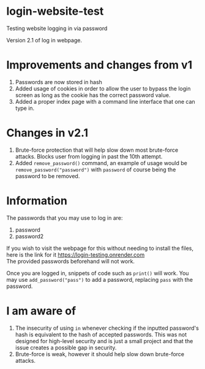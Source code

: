# login-website-test
Testing website logging in via password

Version 2.1 of log in webpage. 

# Improvements and changes from v1
1. Passwords are now stored in hash
2. Added usage of cookies in order to allow the user to bypass the login screen as long as the cookie has the correct password value.
3. Added a proper index page with a command line interface that one can type in.

# Changes in v2.1
1. Brute-force protection that will help slow down most brute-force attacks. Blocks user from logging in past the 10th attempt.
2. Added `remove_password()` command, an example of usage would be `remove_password("password")` with `password` of course being the password to be removed.

# Information
The passwords that you may use to log in are:
1. password
2. password2

If you wish to visit the webpage for this without needing to install the files, here is the link for it https://login-testing.onrender.com
<br>The provided passwords beforehand will not work.

Once you are logged in, snippets of code such as `print()` will work. You may use `add_password("pass")` to add a password, replacing `pass` with the password.

# I am aware of
1. The insecurity of using `in` whenever checking if the inputted password's hash is equivalent to the hash of accepted passwords. This was not designed for high-level security and is just a small project and that the issue creates a possible gap in security.
2. Brute-force is weak, however it should help slow down brute-force attacks.
